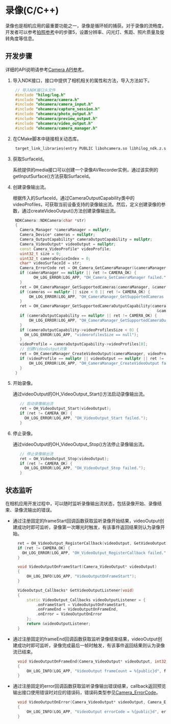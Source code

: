 # 录像(C/C++)

录像也是相机应用的最重要功能之一，录像是循环帧的捕获。对于录像的流畅度，开发者可以参考[拍照参考](native-camera-shooting.md)中的步骤5，设置分辨率、闪光灯、焦距、照片质量及旋转角度等信息。

## 开发步骤

详细的API说明请参考[Camera API参考](../../reference/apis-camera-kit/_o_h___camera.md)。

1. 导入NDK接口，接口中提供了相机相关的属性和方法，导入方法如下。
     
   ```c++
    // 导入NDK接口头文件
    #include "hilog/log.h"
    #include "ohcamera/camera.h"
    #include "ohcamera/camera_input.h"
    #include "ohcamera/capture_session.h"
    #include "ohcamera/photo_output.h"
    #include "ohcamera/preview_output.h"
    #include "ohcamera/video_output.h"
    #include "ohcamera/camera_manager.h"
   ```

2. 在CMake脚本中链接相关动态库。

   ```txt
    target_link_libraries(entry PUBLIC libohcamera.so libhilog_ndk.z.so)
   ```

3. 获取SurfaceId。
   
   系统提供的media接口可以创建一个录像AVRecorder实例，通过该实例的getInputSurface()方法获取SurfaceId。

4. 创建录像输出流。

   根据传入的SurfaceId，通过CameraOutputCapability类中的videoProfiles，可获取当前设备支持的录像输出流。然后，定义创建录像的参数，通过createVideoOutput()方法创建录像输出流。

   ```c++
    NDKCamera::NDKCamera(char *str)
    {
      Camera_Manager *cameraManager = nullptr;
      Camera_Device* cameras = nullptr;
      Camera_OutputCapability* cameraOutputCapability = nullptr;
      Camera_VideoOutput* videoOutput = nullptr;
      const Camera_VideoProfile* videoProfile;
      uint32_t size = 0;
      uint32_t cameraDeviceIndex = 0;
      char* videoSurfaceId = str;
      Camera_ErrorCode ret = OH_Camera_GetCameraManager(&cameraManager);
      if (cameraManager == nullptr || ret != CAMERA_OK) {
            OH_LOG_ERROR(LOG_APP, "OH_Camera_GetCameraManager failed.");
      }
      ret = OH_CameraManager_GetSupportedCameras(cameraManager, &cameras, &size);
      if (cameras == nullptr || size < 0 || ret != CAMERA_OK) {
          OH_LOG_ERROR(LOG_APP, "OH_CameraManager_GetSupportedCameras failed.");
      }
      ret = OH_CameraManager_GetSupportedCameraOutputCapability(cameraManager, &cameras[cameraDeviceIndex],
                                                                  &cameraOutputCapability);
      if (cameraOutputCapability == nullptr || ret != CAMERA_OK) {
          OH_LOG_ERROR(LOG_APP, "OH_CameraManager_GetSupportedCameraOutputCapability failed.");
      }
      if (cameraOutputCapability->videoProfilesSize < 0) {
        OH_LOG_ERROR(LOG_APP, "videorofilesSize == null");
      }
      videoProfile = cameraOutputCapability->videoProfiles[0];
      // 创建VideoOutput对象
      ret = OH_CameraManager_CreateVideoOutput(cameraManager, videoProfile, videoSurfaceId, &videoOutput);
      if (videoProfile == nullptr || videoOutput == nullptr || ret != CAMERA_OK) {
          OH_LOG_ERROR(LOG_APP, "OH_CameraManager_CreateVideoOutput failed.");
      }
    }
   ```

5. 开始录像。
   
   通过videoOutput的OH_VideoOutput_Start()方法启动录像输出流。

   ```c++
      // 启动录像输出流
      ret = OH_VideoOutput_Start(videoOutput);
      if (ret != CAMERA_OK) {
        OH_LOG_ERROR(LOG_APP, "OH_VideoOutput_Start failed.");
      }
   ```

6. 停止录像。
     
   通过videoOutput的OH_VideoOutput_Stop()方法停止录像输出流。

   ```c++
      // 停止录像输出流
      ret = OH_VideoOutput_Stop(videoOutput);
      if (ret != CAMERA_OK) {
        OH_LOG_ERROR(LOG_APP, "OH_VideoOutput_Stop failed.");
      }
   ```


## 状态监听

在相机应用开发过程中，可以随时监听录像输出流状态，包括录像开始、录像结束、录像流输出的错误。

- 通过注册固定的frameStart回调函数获取监听录像开始结果，videoOutput创建成功时即可监听，录像第一次曝光时触发，有该事件返回结果则认为录像开始。

  ```c++
    ret = OH_VideoOutput_RegisterCallback(videoOutput, GetVideoOutputListener());
    if (ret != CAMERA_OK) {
      OH_LOG_ERROR(LOG_APP, "OH_VideoOutput_RegisterCallback failed.");
    }
  ```
  ```c++
    void VideoOutputOnFrameStart(Camera_VideoOutput* videoOutput)
    {
        OH_LOG_INFO(LOG_APP, "VideoOutputOnFrameStart");
    }

    VideoOutput_Callbacks* GetVideoOutputListener(void)
    {
        static VideoOutput_Callbacks videoOutputListener = {
            .onFrameStart = VideoOutputOnFrameStart,
            .onFrameEnd = VideoOutputOnFrameEnd,
            .onError = VideoOutputOnError
        };
        return &videoOutputListener;
    }
  ```

- 通过注册固定的frameEnd回调函数获取监听录像结束结果，videoOutput创建成功时即可监听，录像完成最后一帧时触发，有该事件返回结果则认为录像流已结束。
    
  ```c++
    void VideoOutputOnFrameEnd(Camera_VideoOutput* videoOutput, int32_t frameCount)
    {
        OH_LOG_INFO(LOG_APP, "VideoOutput frameCount = %{public}d", frameCount);
    }
  ```

- 通过注册固定的error回调函数获取监听录像输出错误结果，callback返回预览输出接口使用错误时对应的错误码，错误码类型参见[Camera_ErrorCode](../../reference/apis-camera-kit/_o_h___camera.md#camera_errorcode-1)。
    
  ```c++
    void VideoOutputOnError(Camera_VideoOutput* videoOutput, Camera_ErrorCode errorCode)
    {
        OH_LOG_INFO(LOG_APP, "VideoOutput errorCode = %{public}d", errorCode);
    }
  ```